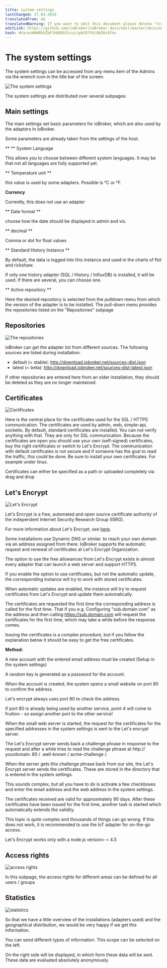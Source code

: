 ```yaml
---
title: system settings
lastChanged: 27.03.2019
translatedFrom: de
translatedWarning: If you want to edit this document please delete "translatedFrom" field, elsewise this document will be translated automatically again
editLink: https://github.com/ioBroker/ioBroker.docs/edit/master/docs/en/admin/settings.md
hash: HYarezHAWRhXZbF1hN5OhZczzLtpbYD7YG/A8Z6cEF4=
---
```

# The system settings
The system settings can be accessed from any menu item of the Admins via the wrench icon in the title bar of the screen.

![The system settings](../../de/admin/media/ADMIN_Settings_main.png)

The system settings are distributed over several subpages:

## Main settings
The main settings set basic parameters for ioBroker, which are also used by the adapters in ioBroker.

Some parameters are already taken from the settings of the host.

** ** System Language

This allows you to choose between different system languages. It may be that not all languages are fully supported yet.

** Temperature unit **

this value is used by some adapters. Possible is °C or °F.

**Currency**

Currently, this does not use an adapter

** Date format **

choose how the date should be displayed in admin and vis.

** decimal **

Comma or dot for float values

** Standard History Instance **

By default, the data is logged into this instance and used in the charts of flot and rickshaw.

If only one history adapter (SQL / History / InfluxDB) is installed, it will be used. If there are several, you can choose one.

** Active repository **

Here the desired repository is selected from the pulldown menu from which the version of the adapter is to be installed. The pull-down menu provides the repositories listed on the "Repositories" subpage

## Repositories
![The repositories](../../de/admin/media/ADMIN_Settings_repos.png)

ioBroker can get the adapter list from different sources. The following sources are listed during installation:

* default (= stable): http://download.iobroker.net/sources-dist.json
* latest (= beta): http://download.iobroker.net/sources-dist-latest.json

If other repositories are entered here from an older installation, they should be deleted as they are no longer maintained.

## Certificates
![Certificates](../../de/admin/media/ADMIN_Settings_certificates.png)

Here is the central place for the certificates used for the SSL / HTTPS communication. The certificates are used by admin, web, simple-api, socketio. By default, standard certificates are installed. You can not verify anything with that. They are only for SSL communication. Because the certificates are open you should use your own (self-signed) certificates, buy the right certificates or switch to Let's Encrypt. The communication with default certificates is not secure and if someone has the goal to read the traffic, this could be done. Be sure to install your own certificates.
For example under linux.

Certificates can either be specified as a path or uploaded completely via drag and drop

## Let's Encrypt
![Let's Encrypt](../../de/admin/media/ADMIN_Settings_letsencrypt.png)

Let's Encrypt is a free, automated and open source certificate authority of the independent Internet Security Research Group (ISRG).

For more information about Let's Encrypt, see [here](https://letsencrypt.org/).

Some installations use Dynamic DNS or similar. to reach your own domain via an address assigned from there. IoBroker supports the automatic request and renewal of certificates at Let's Encrypt Organization.

The option to use the free allowances from Let's Encrypt exists in almost every adapter that can launch a web server and support HTTPS.

If you enable the option to use certificates, but not the automatic update, the corresponding instance will try to work with stored certificates.

When automatic updates are enabled, the instance will try to request certificates from Let's Encrypt and update them automatically.

The certificates are requested the first time the corresponding address is called for the first time. That if you e.g. Configuring "sub.domain.com" as the address and then calling https://sub.domain.com will request the certificates for the first time, which may take a while before the response comes.

Issuing the certificates is a complex procedure, but if you follow the explanation below it should be easy to get the free certificates.

**Method:**

A new account with the entered email address must be created (Setup in the system settings)

A random key is generated as a password for the account.

When the account is created, the system opens a small website on port 80 to confirm the address.

Let's encrypt always uses port 80 to check the address.

If port 80 is already being used by another service, point 4 will come to fruition - so assign another port to the other service!

When the small web server is started, the request for the certificates for the specified addresses in the system settings is sent to the Let's encrypt server.

The Let's Encrypt server sends back a challenge phrase in response to the request and after a while tries to read the challenge phrase at http:// yourdomain: 80 / .well-known / acme-challenge /.

When the server gets this challenge phrase back from our site, the Let's Encrypt server sends the certificates. These are stored in the directory that is entered in the system settings.

This sounds complex, but all you have to do is activate a few checkboxes and enter the email address and the web address in the system settings.

The certificates received are valid for approximately 90 days. After these certificates have been issued for the first time, another task is started which automatically extends the validity.

This topic is quite complex and thousands of things can go wrong. If this does not work, it is recommended to use the IoT adapter for on-the-go access.

Let's Encrypt works only with a node.js version> = 4.5

## Access rights
![access rights](../../de/admin/media/ADMIN_Settings_zugriffsrechte.png)

In this subpage, the access rights for different areas can be defined for all users / groups

## Statistics
![statistics](../../de/admin/media/ADMIN_Settings_statistics.png)

So that we have a little overview of the installations (adapters used) and the geographical distribution, we would be very happy if we get this information.

You can send different types of information. This scope can be selected on the left.

On the right side will be displayed, in which form these data will be sent.
These data are evaluated absolutely anonymously.
